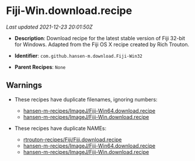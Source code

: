 # Fiji-Win.download.recipe

_Last updated 2021-12-23 20:01:50Z_

- **Description**: Download recipe for the latest stable version of Fiji 32-bit for Windows. Adapted from the Fiji OS X recipe created by Rich Trouton.

- **Identifier**: `com.github.hansen-m.download.Fiji-Win32`

- **Parent Recipes**: `None`


## Warnings

- These recipes have duplicate filenames, ignoring numbers:
    - [hansen-m-recipes/ImageJ/Fiji-Win64.download.recipe](/autopkg-dupe-tracker/hansen-m-recipes/ImageJ/Fiji-Win64.download.recipe)
    - [hansen-m-recipes/ImageJ/Fiji-Win.download.recipe](/autopkg-dupe-tracker/hansen-m-recipes/ImageJ/Fiji-Win.download.recipe)

- These recipes have duplicate NAMEs:
    - [rtrouton-recipes/Fiji/Fiji.download.recipe](/autopkg-dupe-tracker/rtrouton-recipes/Fiji/Fiji.download.recipe)
    - [hansen-m-recipes/ImageJ/Fiji-Win64.download.recipe](/autopkg-dupe-tracker/hansen-m-recipes/ImageJ/Fiji-Win64.download.recipe)
    - [hansen-m-recipes/ImageJ/Fiji-Win.download.recipe](/autopkg-dupe-tracker/hansen-m-recipes/ImageJ/Fiji-Win.download.recipe)